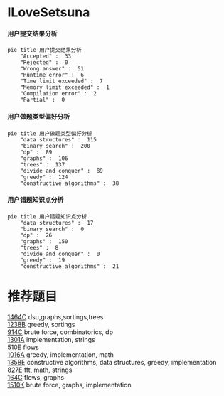 # ILoveSetsuna

<!-- tabs:start -->



#### **用户提交结果分析**

```mermaid
pie title 用户提交结果分析
    "Accepted" :  33
    "Rejected" :  0
    "Wrong answer" :  51
    "Runtime error" :  6
    "Time limit exceeded" :  7
    "Memory limit exceeded" :  1
    "Compilation error" :  2
    "Partial" :  0
```

#### **用户做题类型偏好分析**

```mermaid
pie title 用户做题类型偏好分析
    "data structures" :  115
    "binary search" :  200
    "dp" :  89
    "graphs" :  106
    "trees" :  137
    "divide and conquer" :  89
    "greedy" :  124
    "constructive algorithms" :  38
```
#### **用户错题知识点分析**

```mermaid
pie title 用户错题知识点分析
    "data structures" :  17
    "binary search" :  0
    "dp" :  26
    "graphs" :  150
    "trees" :  8
    "divide and conquer" :  0
    "greedy" :  19
    "constructive algorithms" :  21
```



<!-- tabs:end -->
# 推荐题目
[1464C](https://codeforces.com/contest/1464/problem/C)		dsu,graphs,sortings,trees		  
[1238B](https://codeforces.com/contest/1238/problem/B)		greedy,
                        sortings		  
[914C](https://codeforces.com/contest/914/problem/C)		brute force,
                        combinatorics,
                        dp		  
[1301A](https://codeforces.com/contest/1301/problem/A)		implementation,
                        strings		  
[510E](https://codeforces.com/contest/510/problem/E)		flows		  
[1016A](https://codeforces.com/contest/1016/problem/A)		greedy,
                        implementation,
                        math		  
[1358E](https://codeforces.com/contest/1358/problem/E)		constructive algorithms,
                        data structures,
                        greedy,
                        implementation		  
[827E](https://codeforces.com/contest/827/problem/E)		fft,
                        math,
                        strings		  
[164C](https://codeforces.com/contest/164/problem/C)		flows,
                        graphs		  
[1510K](https://codeforces.com/contest/1510/problem/K)		brute force,
                        graphs,
                        implementation		  

